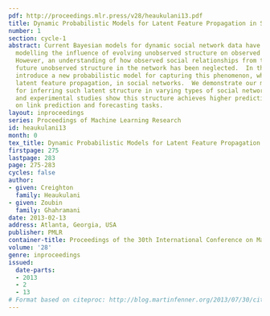 ```yaml
---
pdf: http://proceedings.mlr.press/v28/heaukulani13.pdf
title: Dynamic Probabilistic Models for Latent Feature Propagation in Social Networks
number: 1
section: cycle-1
abstract: Current Bayesian models for dynamic social network data have focused on
  modelling the influence of evolving unobserved structure on observed social interactions.
  However, an understanding of how observed social relationships from the past affect
  future unobserved structure in the network has been neglected.  In this paper, we
  introduce a new probabilistic model for capturing this phenomenon, which we call
  latent feature propagation, in social networks.  We demonstrate our model’s capability
  for inferring such latent structure in varying types of social network datasets,
  and experimental studies show this structure achieves higher predictive performance
  on link prediction and forecasting tasks.
layout: inproceedings
series: Proceedings of Machine Learning Research
id: heaukulani13
month: 0
tex_title: Dynamic Probabilistic Models for Latent Feature Propagation in Social Networks
firstpage: 275
lastpage: 283
page: 275-283
cycles: false
author:
- given: Creighton
  family: Heaukulani
- given: Zoubin
  family: Ghahramani
date: 2013-02-13
address: Atlanta, Georgia, USA
publisher: PMLR
container-title: Proceedings of the 30th International Conference on Machine Learning
volume: '28'
genre: inproceedings
issued:
  date-parts:
  - 2013
  - 2
  - 13
# Format based on citeproc: http://blog.martinfenner.org/2013/07/30/citeproc-yaml-for-bibliographies/
---
```

